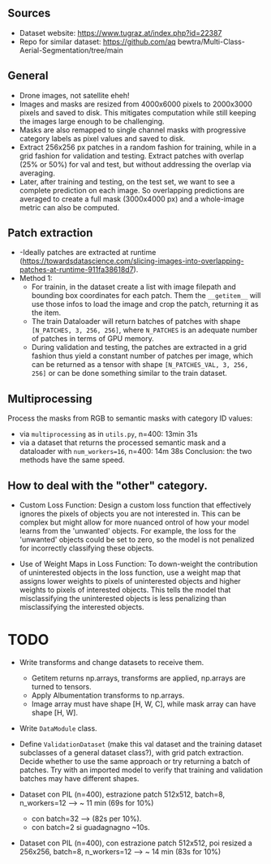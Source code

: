 ## Sources
- Dataset website: https://www.tugraz.at/index.php?id=22387
- Repo for similar dataset: https://github.com/aq   bewtra/Multi-Class-Aerial-Segmentation/tree/main

## General
- Drone images, not satellite eheh!
- Images and masks are resized from  4000x6000 pixels to 2000x3000 pixels and saved to disk. This mitigates computation while still keeping the images large enough to be challenging.
- Masks are also remapped to single channel masks with progressive category labels as pixel values and saved to disk.
- Extract 256x256 px patches in a random fashion for training, while in a grid fashion for validation and testing. Extract patches with overlap (25% or 50%) for val and test, but without addressing the overlap via averaging.
- Later, after training and testing, on the test set, we want to see a complete prediction on each image. So overlapping predictions are averaged to create a full mask (3000x4000 px) and a whole-image metric can also be computed.

## Patch extraction
- -Ideally patches are extracted at runtime (https://towardsdatascience.com/slicing-images-into-overlapping-patches-at-runtime-911fa38618d7).
- Method 1:
    - For trainin, in the dataset create a list with image filepath and bounding box coordinates for each patch. Them the `__getitem__` will use those infos to load the image and crop the patch, returning it as the item.
    - The train Dataloader will return batches of patches with shape `[N_PATCHES, 3, 256, 256]`, where `N_PATCHES` is an adequate number of patches in terms of GPU memory.
    - During validation and testing, the patches are extracted in a grid fashion thus yield a constant number of patches per image, which can be returned as a tensor with shape `[N_PATCHES_VAL, 3, 256, 256]` or can be done something similar to the train dataset.


## Multiprocessing
Process the masks from RGB to semantic masks with category ID values:
- via `multiprocessing` as in `utils.py`, n=400: 13min 31s
- via a dataset that returns the processed semantic mask and a dataloader with `num_workers=16`, n=400: 14m 38s
Conclusion: the two methods have the same speed.


## How to deal with the "other" category.
- Custom Loss Function: Design a custom loss function that effectively ignores the pixels of objects you are not interested in. This can be complex but might allow for more nuanced ontrol of how your model learns from the 'unwanted' objects. For example, the loss for the 'unwanted' objects could be set to zero, so the model is not penalized for incorrectly classifying these objects.

- Use of Weight Maps in Loss Function: To down-weight the contribution of uninterested objects in the loss function, use a weight map that assigns lower weights to pixels of uninterested objects and higher weights to pixels of interested objects. This tells the model that misclassifying the uninterested objects is less penalizing than misclassifying the interested objects.


# TODO
- Write transforms and change datasets to receive them.
    - Getitem returns np.arrays, transforms are applied, np.arrays are turned to tensors.
    - Apply Albumentation transforms to np.arrays.
    - Image array must have shape [H, W, C], while mask array can have shape [H, W].
- Write `DataModule` class.
- Define `ValidationDataset` (make this val dataset and the training dataset subclasses of a general dataset class?), with grid patch extraction. Decide whether to use the same approach or try returning a batch of patches. Try with an imported model to verify that training and validation batches may have different shapes.


- Dataset con PIL (n=400), estrazione patch 512x512, batch=8, n_workers=12 --> ~ 11 min (69s for 10%)
    - con batch=32 --> (82s per 10%).
    - con batch=2 si guadagnagno ~10s.
- Dataset con PIL (n=400), con estrazione patch 512x512, poi resized a 256x256, batch=8, n_workers=12 --> ~ 14 min (83s for 10%)



